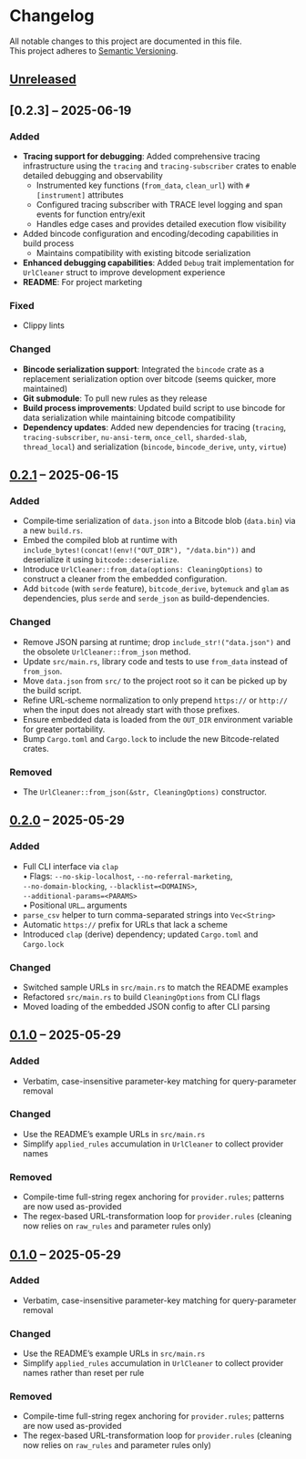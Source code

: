 # Changelog

All notable changes to this project are documented in this file.  
This project adheres to [Semantic Versioning](https://semver.org/spec/v2.0.0.html).

## [Unreleased]

## [0.2.3] – 2025-06-19

### Added
- **Tracing support for debugging**: Added comprehensive tracing infrastructure using the `tracing` and `tracing-subscriber` crates to enable detailed debugging and observability
  - Instrumented key functions (`from_data`, `clean_url`) with `#[instrument]` attributes
  - Configured tracing subscriber with TRACE level logging and span events for function entry/exit
  - Handles edge cases and provides detailed execution flow visibility
- Added bincode configuration and encoding/decoding capabilities in build process
  - Maintains compatibility with existing bitcode serialization
- **Enhanced debugging capabilities**: Added `Debug` trait implementation for `UrlCleaner` struct to improve development experience
- **README**: For project marketing

### Fixed
- Clippy lints

### Changed
- **Bincode serialization support**: Integrated the `bincode` crate as a replacement serialization option over bitcode (seems quicker, more maintained)
- **Git submodule**: To pull new rules as they release
- **Build process improvements**: Updated build script to use bincode for data serialization while maintaining bitcode compatibility
- **Dependency updates**: Added new dependencies for tracing (`tracing`, `tracing-subscriber`, `nu-ansi-term`, `once_cell`, `sharded-slab`, `thread_local`) and serialization (`bincode`, `bincode_derive`, `unty`, `virtue`)

## [0.2.1] – 2025-06-15

### Added
- Compile‐time serialization of `data.json` into a Bitcode blob (`data.bin`) via a new `build.rs`.
- Embed the compiled blob at runtime with  
  `include_bytes!(concat!(env!("OUT_DIR"), "/data.bin"))` and deserialize it using `bitcode::deserialize`.
- Introduce `UrlCleaner::from_data(options: CleaningOptions)` to construct a cleaner from the embedded configuration.
- Add `bitcode` (with `serde` feature), `bitcode_derive`, `bytemuck` and `glam` as dependencies, plus `serde` and `serde_json` as build-dependencies.

### Changed
- Remove JSON parsing at runtime; drop `include_str!("data.json")` and the obsolete `UrlCleaner::from_json` method.
- Update `src/main.rs`, library code and tests to use `from_data` instead of `from_json`.
- Move `data.json` from `src/` to the project root so it can be picked up by the build script.
- Refine URL‐scheme normalization to only prepend `https://` or `http://` when the input does not already start with those prefixes.
- Ensure embedded data is loaded from the `OUT_DIR` environment variable for greater portability.
- Bump `Cargo.toml` and `Cargo.lock` to include the new Bitcode-related crates.

### Removed
- The `UrlCleaner::from_json(&str, CleaningOptions)` constructor.

## [0.2.0] – 2025-05-29

### Added
- Full CLI interface via `clap`  
  • Flags: `--no-skip-localhost`, `--no-referral-marketing`,  
    `--no-domain-blocking`, `--blacklist=<DOMAINS>`,  
    `--additional-params=<PARAMS>`  
  • Positional `URL…` arguments
- `parse_csv` helper to turn comma-separated strings into `Vec<String>`
- Automatic `https://` prefix for URLs that lack a scheme
- Introduced `clap` (derive) dependency; updated `Cargo.toml` and `Cargo.lock`

### Changed
- Switched sample URLs in `src/main.rs` to match the README examples
- Refactored `src/main.rs` to build `CleaningOptions` from CLI flags
- Moved loading of the embedded JSON config to after CLI parsing

## [0.1.0] – 2025-05-29

### Added
- Verbatim, case-insensitive parameter-key matching for query-parameter removal

### Changed
- Use the README’s example URLs in `src/main.rs`
- Simplify `applied_rules` accumulation in `UrlCleaner` to collect provider names

### Removed
- Compile-time full-string regex anchoring for `provider.rules`; patterns are now
  used as-provided
- The regex-based URL-transformation loop for `provider.rules` (cleaning now relies
  on `raw_rules` and parameter rules only)

## [0.1.0] – 2025-05-29

### Added
- Verbatim, case-insensitive parameter-key matching for query-parameter removal

### Changed
- Use the README’s example URLs in `src/main.rs`
- Simplify `applied_rules` accumulation in `UrlCleaner` to collect provider names rather than reset per rule

### Removed
- Compile-time full-string regex anchoring for `provider.rules`; patterns are now used as-provided
- The regex-based URL-transformation loop for `provider.rules` (cleaning now relies on `raw_rules` and parameter rules only)

[Unreleased]: https://github.com/yourorg/yourrepo/compare/v0.2.1...HEAD  
[0.2.1]: https://github.com/yourproject/plink/compare/v0.2.0...v0.2.1
[0.2.0]:     https://github.com/yourorg/yourrepo/compare/v0.1.0...v0.2.0  
[0.1.0]: https://github.com/yourorg/yourrepo/compare/...v0.1.0
